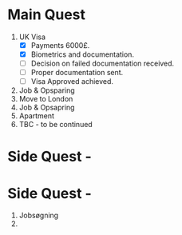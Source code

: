 # Main Quest
1. UK Visa
   - [x] Payments 6000£.
   - [x] Biometrics and documentation.
   - [ ] Decision on failed documentation received.
   - [ ] Proper documentation sent.
   - [ ] Visa Approved achieved.
3. Job & Opsparing
4. Move to London
5. Job & Opsapring
6. Apartment
7. TBC - to be continued

# Side Quest - 

# Side Quest - 








1. Jobsøgning
2. 
